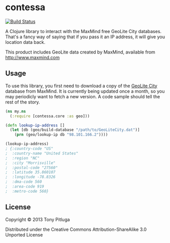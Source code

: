 # contessa

[![Build Status](https://travis-ci.org/pitluga/contessa.png?branch=master)](https://travis-ci.org/pitluga/contessa)

A Clojure library to interact with the MaxMind free GeoLite City databases. That's a fancy way of saying that if you pass it an IP address, it will give you location data back.

This product includes GeoLite data created by MaxMind, available from http://www.maxmind.com

## Usage

To use this library, you first need to download a copy of the [GeoLite City](http://dev.maxmind.com/geoip/geolite) database from MaxMind. It is currently being updated once a month, so you may periodicly want to fetch a new version. A code sample should tell the rest of the story.

``` clojure
(ns my.ns
  (:require [contessa.core :as geo]))

(defn lookup-ip-address []
  (let [db (geo/build-database "/path/to/GeoLiteCity.dat")]
    (prn (geo/lookup-ip db "98.101.166.2"))))

(lookup-ip-address)
; {:country-code "US"
;  :country-name "United States"
;  :region "NC"
;  :city "Morrisville"
;  :postal-code "27560"
;  :latitude 35.860107
;  :longitude -78.8326
;  :dma-code 560
;  :area-code 919
;  :metro-code 560}
```

## License

Copyright © 2013 Tony Pitluga

Distributed under the Creative Commons Attribution-ShareAlike 3.0 Unported License
